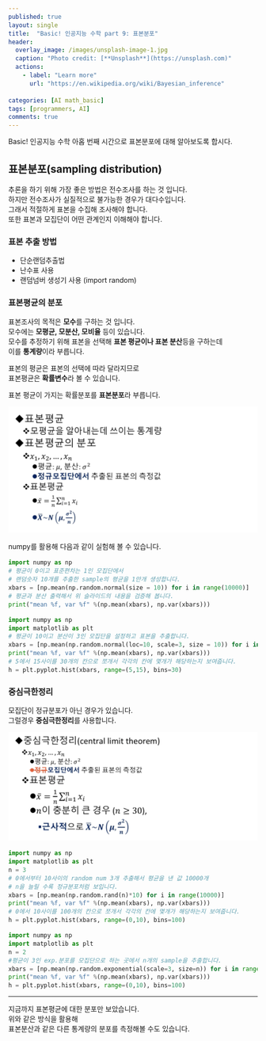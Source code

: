 ```yaml
---
published: true
layout: single
title:  "Basic! 인공지능 수학 part 9: 표본분포"
header:
  overlay_image: /images/unsplash-image-1.jpg
  caption: "Photo credit: [**Unsplash**](https://unsplash.com)"
  actions:
    - label: "Learn more"
      url: "https://en.wikipedia.org/wiki/Bayesian_inference"
      
categories: [AI math_basic]
tags: [programmers, AI]
comments: true
---
```


Basic! 인공지능 수학 아홉 번째 시간으로 표본분포에 대해 알아보도록 합시다. 

## 표본분포(sampling distribution)

추론을 하기 위해 가장 좋은 방법은 전수조사를 하는 것 입니다.  
하지만 전수조사가 실질적으로 불가능한 경우가 대다수입니다.  
그래서 적절하게 표본을 수집해 조사해야 합니다.  
또한 표본과 모집단이 어떤 관계인지 이해해야 합니다.  

### 표본 추출 방법 

* 단순랜덤추출법
* 난수표 사용
* 랜덤넘버 생성기 사용 (import random)

### 표본평균의 분포 

 표본조사의 목적은 **모수**를 구하는 것 입니다.  
 모수에는 **모평균, 모분산, 모비율** 등이 있습니다.   
 모수를 추정하기 위해 표본을 선택해 **표본 평균이나 표본 분산**등을 구하는데   
 이를 **통계량**이라 부릅니다. 

 표본의 평균은 표본의 선택에 따라 달라지므로  
 표본평균은 **확률변수**라 볼 수 있습니다.

 표본 평균이 가지는 확률분포를 **표본분포**라 부릅니다.  

![](/images/2020-12/sampleDist/1.png)  

numpy를 활용해 다음과 같이 실험해 볼 수 있습니다.
~~~py
import numpy as np
# 평균이 0이고 표준편차는 1인 모집단에서 
# 랜덤숫자 10개를 추출한 sample의 평균을 1만개 생성합니다.
xbars = [np.mean(np.random.normal(size = 10)) for i in range(10000)]
# 평균과 분산 출력해서 위 슬라이드의 내용을 검증해 봅니다. 
print("mean %f, var %f" %(np.mean(xbars), np.var(xbars)))
~~~

~~~py
import numpy as np
import matplotlib as plt
# 평균이 10이고 분산이 3인 모집단을 설정하고 표본을 추출합니다. 
xbars = [np.mean(np.random.normal(loc=10, scale=3, size = 10)) for i in range(10000)]
print("mean %f, var %f" %(np.mean(xbars), np.var(xbars)))
# 5에서 15사이를 30개의 칸으로 쪼개서 각각의 칸에 몇개가 해당하는지 보여줍니다. 
h = plt.pyplot.hist(xbars, range=(5,15), bins=30) 
~~~

### 중심극한정리
모집단이 정규분포가 아닌 경우가 있습니다.  
그럴경우 **중심극한정리**를 사용합니다. 

![](/images/2020-12/sampleDist/2.png)  

~~~py
import numpy as np
import matplotlib as plt
n = 3
# 0에서부터 10사이의 random num 3개 추출해서 평균을 낸 값 10000개 
# n을 늘릴 수록 정규분포처럼 보입니다. 
xbars = [np.mean(np.random.rand(n)*10) for i in range(10000)]
print("mean %f, var %f" %(np.mean(xbars), np.var(xbars)))
# 0에서 10사이를 100개의 칸으로 쪼개서 각각의 칸에 몇개가 해당하는지 보여줍니다. 
h = plt.pyplot.hist(xbars, range=(0,10), bins=100) 
~~~

~~~py
import numpy as np
import matplotlib as plt
n = 2
#평균이 3인 exp.분포를 모집단으로 하는 곳에서 n개의 sample을 추출합니다. 
xbars = [np.mean(np.random.exponential(scale=3, size=n)) for i in range(10000)]
print("mean %f, var %f" %(np.mean(xbars), np.var(xbars)))
h = plt.pyplot.hist(xbars, range=(0,10), bins=100) 
~~~

--------------------------------

지금까지 표본평균에 대한 분포만 보았습니다.  
위와 같은 방식을 활용해  
표본분산과 같은 다른 통계량의 분포를 측정해볼 수도 있습니다.
